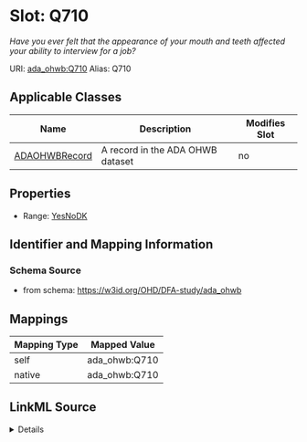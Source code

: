 

# Slot: Q710 


_Have you ever felt that the appearance of your mouth and teeth affected your ability to interview for a job?_





URI: [ada_ohwb:Q710](https://w3id.org/OHD/DFA-study/ada_ohwb/Q710)
Alias: Q710

<!-- no inheritance hierarchy -->





## Applicable Classes

| Name | Description | Modifies Slot |
| --- | --- | --- |
| [ADAOHWBRecord](ADAOHWBRecord.md) | A record in the ADA OHWB dataset |  no  |







## Properties

* Range: [YesNoDK](YesNoDK.md)





## Identifier and Mapping Information







### Schema Source


* from schema: https://w3id.org/OHD/DFA-study/ada_ohwb




## Mappings

| Mapping Type | Mapped Value |
| ---  | ---  |
| self | ada_ohwb:Q710 |
| native | ada_ohwb:Q710 |




## LinkML Source

<details>
```yaml
name: Q710
description: Have you ever felt that the appearance of your mouth and teeth affected
  your ability to interview for a job?
from_schema: https://w3id.org/OHD/DFA-study/ada_ohwb
rank: 1000
alias: Q710
domain_of:
- ADA_OHWBRecord
range: YesNoDK

```
</details>